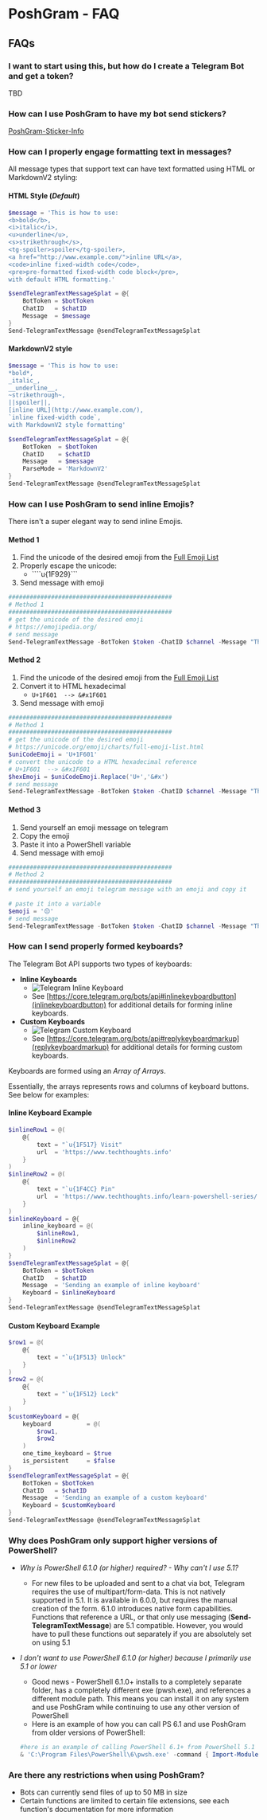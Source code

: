 # PoshGram - FAQ

## FAQs

### I want to start using this, but how do I create a Telegram Bot and get a token?

TBD

### How can I use PoshGram to have my bot send stickers?

[PoshGram-Sticker-Info](docs/PoshGram-Sticker-Info.md)

### How can I properly engage formatting text in messages?

All message types that support text can have text formatted using HTML or MarkdownV2 styling:

#### HTML Style (*Default*)

```powershell
$message = 'This is how to use:
<b>bold</b>,
<i>italic</i>,
<u>underline</u>,
<s>strikethrough</s>,
<tg-spoiler>spoiler</tg-spoiler>,
<a href="http://www.example.com/">inline URL</a>,
<code>inline fixed-width code</code>,
<pre>pre-formatted fixed-width code block</pre>,
with default HTML formatting.'

$sendTelegramTextMessageSplat = @{
    BotToken = $botToken
    ChatID   = $chatID
    Message  = $message
}
Send-TelegramTextMessage @sendTelegramTextMessageSplat
```

#### MarkdownV2 style

```powershell
$message = 'This is how to use:
*bold*,
_italic_,
__underline__,
~strikethrough~,
||spoiler||,
[inline URL](http://www.example.com/),
`inline fixed-width code`,
with MarkdownV2 style formatting'

$sendTelegramTextMessageSplat = @{
    BotToken  = $botToken
    ChatID    = $chatID
    Message   = $message
    ParseMode = 'MarkdownV2'
}
Send-TelegramTextMessage @sendTelegramTextMessageSplat
```

### How can I use PoshGram to send inline Emojis?

There isn't a super elegant way to send inline Emojis.

#### Method 1

1. Find the unicode of the desired emoji from the [Full Emoji List](https://emojipedia.org/)
1. Properly escape the unicode:
    - ````u{1F929}```
1. Send message with emoji

```powershell
##############################################
# Method 1
##############################################
# get the unicode of the desired emoji
# https://emojipedia.org/
# send message
Send-TelegramTextMessage -BotToken $token -ChatID $channel -Message "This is a star-struck face: `u{1F929}"
```

#### Method 2

1. Find the unicode of the desired emoji from the [Full Emoji List](https://unicode.org/emoji/charts/full-emoji-list.html)
1. Convert it to HTML hexadecimal
    - ```U+1F601  --> &#x1F601```
1. Send message with emoji

```powershell
##############################################
# Method 1
##############################################
# get the unicode of the desired emoji
# https://unicode.org/emoji/charts/full-emoji-list.html
$uniCodeEmoji = 'U+1F601'
# convert the unicode to a HTML hexadecimal reference
# U+1F601  --> &#x1F601
$hexEmoji = $uniCodeEmoji.Replace('U+','&#x')
# send message
Send-TelegramTextMessage -BotToken $token -ChatID $channel -Message "This is a smiley face: $hexEmoji"
```

#### Method 3

1. Send yourself an emoji message on telegram
1. Copy the emoji
1. Paste it into a PowerShell variable
1. Send message with emoji

```powershell
##############################################
# Method 2
##############################################
# send yourself an emoji telegram message with an emoji and copy it

# paste it into a variable
$emoji = '😔'
# send message
Send-TelegramTextMessage -BotToken $token -ChatID $channel -Message "This is a sad face: $emoji"
```

### How can I send properly formed keyboards?

The Telegram Bot API supports two types of keyboards:

- **Inline Keyboards**
    - ![Telegram Inline Keyboard](../media/telegram_inline_keyboard.png "Telegram Inline Keyboard example")
    - See [https://core.telegram.org/bots/api#inlinekeyboardbutton](inlinekeyboardbutton) for additional details for forming inline keyboards.
- **Custom Keyboards**
    - ![Telegram Custom Keyboard](../media/telegram_custom_keyboard.png "Telegram Custom Keyboard example")
    - See [https://core.telegram.org/bots/api#replykeyboardmarkup](replykeyboardmarkup) for additional details for forming custom keyboards.

Keyboards are formed using an *Array of Arrays*.

Essentially, the arrays represents rows and columns of keyboard buttons. See below for examples:

#### Inline Keyboard Example

```powershell
$inlineRow1 = @(
    @{
        text = "`u{1F517} Visit"
        url  = 'https://www.techthoughts.info'
    }
)
$inlineRow2 = @(
    @{
        text = "`u{1F4CC} Pin"
        url  = 'https://www.techthoughts.info/learn-powershell-series/'
    }
)
$inlineKeyboard = @{
    inline_keyboard = @(
        $inlineRow1,
        $inlineRow2
    )
}
$sendTelegramTextMessageSplat = @{
    BotToken = $botToken
    ChatID   = $chatID
    Message  = 'Sending an example of inline keyboard'
    Keyboard = $inlineKeyboard
}
Send-TelegramTextMessage @sendTelegramTextMessageSplat
```

#### Custom Keyboard Example

```powershell
$row1 = @(
    @{
        text = "`u{1F513} Unlock"
    }
)
$row2 = @(
    @{
        text = "`u{1F512} Lock"
    }
)
$customKeyboard = @{
    keyboard          = @(
        $row1,
        $row2
    )
    one_time_keyboard = $true
    is_persistent     = $false
}
$sendTelegramTextMessageSplat = @{
    BotToken = $botToken
    ChatID   = $chatID
    Message  = 'Sending an example of a custom keyboard'
    Keyboard = $customKeyboard
}
Send-TelegramTextMessage @sendTelegramTextMessageSplat
```

### Why does PoshGram only support higher versions of PowerShell?

- *Why is PowerShell 6.1.0 (or higher) required? - Why can't I use 5.1?*
    - For new files to be uploaded and sent to a chat via bot, Telegram requires the use of multipart/form-data. This is not natively supported in 5.1. It is available in 6.0.0, but requires the manual creation of the form. 6.1.0 introduces native form capabilities. Functions that reference a URL, or that only use messaging  (**Send-TelegramTextMessage**) are 5.1 compatible. However, you would have to pull these functions out separately if you are absolutely set on using 5.1

- *I don't want to use PowerShell 6.1.0 (or higher) because I primarily use 5.1 or lower*
    - Good news - PowerShell 6.1.0+ installs to a completely separate folder, has a completely different exe (pwsh.exe), and references a different module path. This means you can install it on any system and use PoshGram while continuing to use any other version of PowerShell
    - Here is an example of how you can call PS 6.1 and use PoshGram from older versions of PowerShell:

    ```powershell
    #here is an example of calling PowerShell 6.1+ from PowerShell 5.1 to send a Telegram message with PoshGram
    & 'C:\Program Files\PowerShell\6\pwsh.exe' -command { Import-Module PoshGram;$token = '#########:xxxxxxx-xxxxxxxxxxxxxxxxxxxxxxxxxxx';$chatID = '-nnnnnnnnn';Send-TelegramTextMessage -BotToken $token -ChatID $chat -Message "Test from 5.1 calling 6.1 to send Telegram Message via PoshGram" }
    ```

### Are there any restrictions when using PoshGram?

- Bots can currently send files of up to 50 MB in size
- Certain functions are limited to certain file extensions, see each function's documentation for more information

